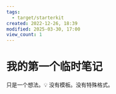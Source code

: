 ```yaml
---
tags:
  - target/starterkit
created: 2022-12-26, 18:39
modified: 2025-03-30, 17:00
view_count: 1
---
```


# 我的第一个临时笔记
<!-- 在创建永久笔记后删除 -->

只是一个想法。💡 没有模板。没有特殊格式。


